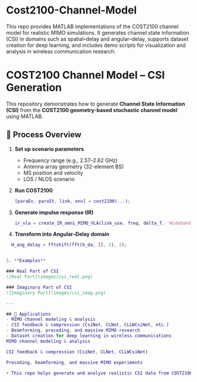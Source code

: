 # Cost2100-Channel-Model
This repo provides MATLAB implementations of the COST2100 channel model for realistic MIMO simulations. It generates channel state information (CSI) in domains such as spatial–delay and angular–delay, supports dataset creation for deep learning, and includes demo scripts for visualization and analysis in wireless communication research.


# COST2100 Channel Model – CSI Generation

This repository demonstrates how to generate **Channel State Information (CSI)** from the **COST2100 geometry-based stochastic channel model** using MATLAB.

## 📌 Process Overview
1. **Set up scenario parameters**  
   - Frequency range (e.g., 2.57–2.62 GHz)  
   - Antenna array geometry (32-element BS)  
   - MS position and velocity  
   - LOS / NLOS scenario  

2. **Run COST2100**  
   ```matlab
   [paraEx, paraSt, link, env] = cost2100(...);


3. **Generate impulse response (IR)**
    ```matlab 
   ir_vla = create_IR_omni_MIMO_VLA(link_use, freq, delta_f, 'Wideband');

4. **Transform into Angular–Delay domain**
 ```matlab
   H_ang_delay = fftshift(fft(h_da, [], 2), 2);


5. **Examples**

### Real Part of CSI
![Real Part](images/csi_real.png)

### Imaginary Part of CSI
![Imaginary Part](images/csi_imag.png)

---

## 🔎 Applications
- MIMO channel modeling & analysis  
- CSI feedback & compression (CsiNet, CLNet, CLLWCsiNet, etc.)  
- Beamforming, precoding, and massive MIMO research  
- Dataset creation for deep learning in wireless communications
MIMO channel modeling & analysis

CSI feedback & compression (CsiNet, CLNet, CLLWCsiNet)

Precoding, beamforming, and massive MIMO experiments

⚡ This repo helps generate and analyze realistic CSI data from COST2100, supporting wireless communication research and machine learning applications.
